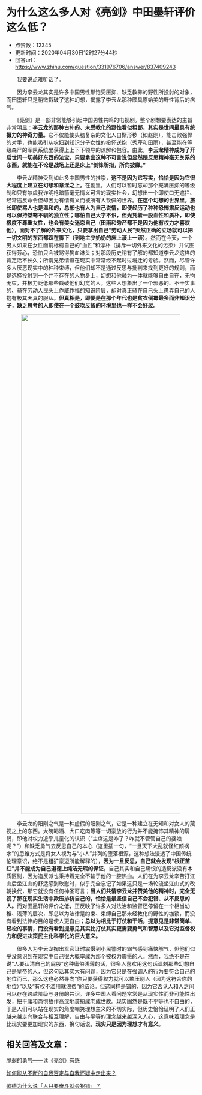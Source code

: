 # 为什么这么多人对《亮剑》中田墨轩评价这么低？
- 点赞数：12345
- 更新时间：2020年04月30日12时27分44秒
- 回答url：https://www.zhihu.com/question/331976706/answer/837409243
<body>
 <p data-pid="4l8rn_Mc">　　我要说点难听话了。</p>
 <p data-pid="Gkzn8kQj">　　因为李云龙其实是许多中国男性那饱受压抑、缺乏教养的野性所投射的对象，而田墨轩只是稍微戳破了这种幻想，揭露了李云龙那种颇具原始美的野性背后的痞气。</p>
 <p data-pid="fZJFnw03">　　《亮剑》是一部非常能够引起中国男性共鸣的电视剧。整个剧想要表达的主旨非常明显：<b>李云龙的那种古朴的、未受教化的野性看似粗鄙，其实是世间最具有统摄力的神奇力量。</b>它不仅能使头脑复杂的文化人自惭形秽（如赵刚），能击败强悍的对手，也能吸引从农妇到知识分子女性的投怀送抱（秀芹和田雨），甚至能在等级森严的军队系统里获得上上下下领导的谅解和包容。由此，<b>李云龙精神成为了开启世间一切美好东西的法宝，只要拿出这种不可言说但显然跟反思精神毫无关系的东西，就能在不论是战场上还是床上“剑锋所指，所向披靡。”</b></p>
 <p data-pid="8ZVAfWSp">　　李云龙精神受到如此多中国男性的推崇，<b>这不是因为它写实，恰恰是因为它很大程度上建立在幻想和意淫之上。</b>在剧里，人们可以暂时忘却那个充满压抑的等级制和只有尔虞我诈明枪暗箭毫无情义可言的现实社会，幻想出一个即使口无遮拦、经常违反命令但却因为有情有义而被所有人钦佩的世界。<b>在这个幻想的世界里，旅长即使骂人也是温和的，总部也有人为自己说情，即便经历了种种恐怖肃反运动也可以保持桀骜不驯的独立性；哪怕自己大字不识，但光凭着一股血性和质朴，即使极度不尊重女性，也会有美女迷恋自己（田雨和秀芹都不是因为他有权力才喜欢他），面对不了解的外来文化，只要拿出自己“劳动人民”天然正确的立场就可以把一切文明的东西都踩在脚下（到地主少奶奶的床上滚上一滚）</b>。然而在今天，一个男人如果在女性面前标榜自己的“血性”和淳朴（排斥一切外来文化的污染）并试图获得芳心，恐怕只会被骂得狗血淋头；对那段历史稍有了解的都知道李云龙这样的肯定活不长久；所谓兄弟情谊在现实中常常经不起时过境迁的考验。然而，尽管许多人厌恶现实中的种种束缚，但他们却不是通过反思与批判来找到更好的规则，而是选择投射到一个并不存在的人物身上，幻想和他融为一体就能够自由自在，无拘无束，并极力贬低那些戳破他们幻觉的人。这些人想象出了一个邪恶的、不干实事的、骑在劳动人民头上作威作福的知识阶层，却对真正骑在自己头上愚弄自己的人抱有极其天真的服从。<b>但真相是，即便是在那个年代也是贫农倒霉最多而非知识分子，缺乏思考的人即使在一个鼓吹反智的环境里也一样不会好过。</b></p>
 <figure data-size="normal">
  <img src="https://pic1.zhimg.com/50/v2-92102ce7723bae4d81ff06ff54580afe_720w.jpg?source=1940ef5c" data-caption="" data-size="normal" data-rawwidth="1332" data-rawheight="364" data-original-token="v2-1e5f3fad7c9f342d9e6d706bf527a2dd" data-default-watermark-src="https://picx.zhimg.com/50/v2-4e1917f7268d19cf719e71bbe1fa52d2_720w.jpg?source=1940ef5c" class="origin_image zh-lightbox-thumb" width="1332" data-original="https://pic1.zhimg.com/v2-92102ce7723bae4d81ff06ff54580afe_r.jpg?source=1940ef5c">
 </figure>
 <p data-pid="Twxy4sP9">　　李云龙的阳刚之气是一种虚假的阳刚之气，它是一种建立在无知和对女人的蔑视之上的东西。大碗喝酒、大口吃肉等等一切豪放的行为并不能掩饰其精神的孱弱，即他对权力近乎儿童化的认识（“主席这是咋了？咋就不管管自己的婆娘呢？”）和缺乏勇气去反思自己的本心（这里插一句，“一旦天下大乱就怪红颜祸水”的思维方式是将女人视为与“小人”并列的堕落根源，这种想法浸透了中国传统伦理意识，绝不是粗犷豪迈所能解释的），<b>因为一旦反思，自己就会发现“根正苗红”并不能成为自己道德上纯洁无瑕的保证</b>，自己其实和自己痛恨的造反派没有本质区别，因为造反派也秉持着完全不输于他的一腔热血。人们在为李云龙辛苦打江山后坐江山的舒适感到欣慰时，似乎完全忘记了如果这只是一场轮流坐江山式的改朝换代，那它就没有任何神圣可言；<b>当人们共情李云龙并赞美他的精神时，完全无视了那在现实生活中欺压排挤自己的，恰恰是最坚信自己不会犯错、从不反思的人。</b>而对田墨轩的评价之低，正反映了许多人对法治和监督还停留在一个相当幼稚、浅薄的层次，即总以为法律是约束、束缚自己那未经教化的野性的枷锁，而没有看到法律的目的是使人更自由；<b>总以为相比于打仗和干活，提意见是非常简单、轻松的事情，而没有看到提意见其实比打仗其实更需要勇气和智慧以及它对监督权力和促进决策民主化科学化的巨大意义。</b></p>
 <p data-pid="G48SL6HM">　　很多人为李云龙掏出军官证时震慑到小民警时的霸气感到痛快解气，但他们似乎没意识到在现实中自己很大概率成为那个被权力震慑的人。然而，我绝不是在说“人要认清自己的屁股”这种庸俗浅薄的话，很多人喜欢用这句话讽刺那些幻想自己是皇帝的人，但这句话其实大有问题，因为它只是在强调人的行为要符合自己的地位而已，那么这也必然导向“你只要获得权力就可以欺压别人（因为这符合你的地位）”以及“有权不滥用就浪费”的结论。但这同样是错的，因为它否认人和人之间可以存在跨越阶级与身份的共识。许多中国人看问题常常是从现实性而非可能性出发，把平庸和恐惧故作高深地装扮成老成世故。现实固然是既不平等也不自由的，于是人们可以站在现实的角度嘲笑理想主义的不切实际，但历史恰恰证明了人们正越来越走向联合与相互理解，自由与平等的理念越来越深入人心，这意味着理念是比现实要更加现实的东西，换句话说，<b>现实只是因为理想才有意义</b>。</p>
 <h2>相关回答及文章：</h2>
 <p data-pid="50tspeRf"><a href="https://zhuanlan.zhihu.com/p/57434577" class="internal">脆弱的勇气——读《亮剑》有感</a></p>
 <p data-pid="WY3VysfL"><a href="https://www.zhihu.com/question/22608645/answer/777027641" class="internal">如何能从不断的自我否定与自我怀疑中走出来？</a></p>
 <p data-pid="xmDXEud6"><a href="https://www.zhihu.com/question/20563867/answer/834509342" class="internal">歌德为什么说「人只要奋斗就会犯错」？</a></p>
</body>